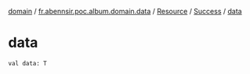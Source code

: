 [domain](../../../index.md) / [fr.abennsir.poc.album.domain.data](../../index.md) / [Resource](../index.md) / [Success](index.md) / [data](./data.md)

# data

`val data: T`